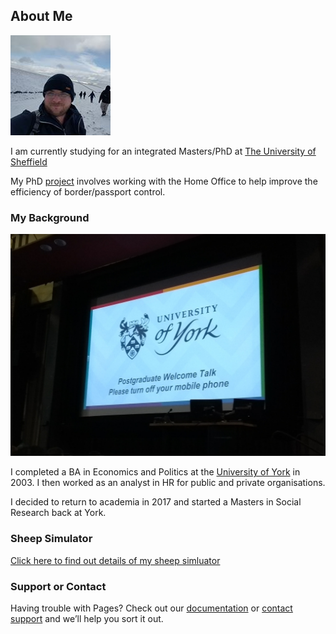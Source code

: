 ## About Me

![Me at Castleton](BenGardner_Castleton.jpg)

I am currently studying for an integrated Masters/PhD at [The University of Sheffield](https://www.sheffield.ac.uk/)

My PhD [project](projects.md) involves working with the Home Office to help improve the efficiency of border/passport control. 

### My Background

![YorkUni](Uni.jpg)

I completed a BA in Economics and Politics at the [University of York](https://www.york.ac.uk/) in 2003. I then worked as an analyst in HR for public and private organisations. 

I decided to return to academia in 2017 and started a Masters in Social Research back at York.

### Sheep Simulator

[Click here to find out details of my sheep simluator](SheepSim.md)

### Support or Contact

Having trouble with Pages? Check out our [documentation](https://help.github.com/categories/github-pages-basics/) or [contact support](https://github.com/contact) and we’ll help you sort it out.
